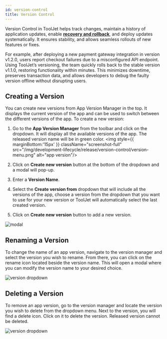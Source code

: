 ```yaml
---
id: version-control
title: Version Control
---
```


Version Control in ToolJet helps track changes, maintain a history of application updates, enable **[recovery and rollback](#)**, and deploy updates systematically. It ensures stability, and allows seamless rollouts of new features or fixes.

For example, after deploying a new payment gateway integration in version v1.2.0, users report checkout failures due to a misconfigured API endpoint. Using ToolJet’s versioning, the team quickly rolls back to the stable version v1.1.0, restoring functionality within minutes. This minimizes downtime, preserves transaction data, and allows developers to debug the faulty version offline without disrupting users.

## Creating a Version

You can create new versions from App Version Manager in the top. It displays the current version of the app and can be used to switch between the different versions of the app. To create a new version:

1. Go to the **App Version Manager** from the toolbar and click on the dropdown. It will display all the available versions of the app. The released version name will be in green color.
<img style={{ marginBottom:'15px' }} className="screenshot-full" src="/img/development-lifecycle/release/version-control/version-menu.png" alt="app version"/>

2. Click on **Create new version** button at the bottom of the dropdown and a modal will pop-up. 

3. Enter a **Version Name**.

4. Select the **Create version from** dropdown that will include all the versions of the app, choose a version from the dropdown that you want to use for your new version or ToolJet will automatically select the last created version.

5. Click on **Create new version** button to add a new version.

<img className="screenshot-full" src="/img/development-lifecycle/release/version-control/newpopup-v2.png" alt="modal"/>

## Renaming a Version

To change the name of an app version, navigate to the version manager and select the version you wish to rename. From there, you can click on the rename icon located beside the version name. This will open a modal where you can modify the version name to your desired choice.

<img className="screenshot-full" src="/img/development-lifecycle/release/version-control/edit-v2.png" alt="version dropdown" />

## Deleting a Version

To remove an app version, go to the version manager and locate the version you wish to delete from the dropdown menu. Next to the version, you will find a delete icon. Click on it to delete the version. Released version cannot be deleted.

<img className="screenshot-full" src="/img/development-lifecycle/release/version-control/delete-v2.png" alt="version dropdown" />
